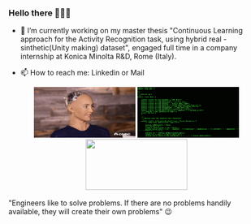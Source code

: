 ### Hello there 👨🏻‍💻

<!--
**FlavioLorenzi/flaviolorenzi** is a ✨ aspecial_ ✨ repository because its `README.md` (this file) appears on your GitHub profile.
-->

- 🔭 I’m currently working on my master thesis "Continuous Learning approach for the Activity Recognition task, using hybrid real - sinthetic(Unity making) dataset", engaged full time in a company internship at Konica Minolta R&D, Rome (Italy).

- 📫 How to reach me: Linkedin or Mail


<p align="center">
  <img src="ai2.gif" width="200" height="100">
  <img src="sai.gif" width="200" height="100">
  <img src="ai3.gif" width="200" height="100">
</p>

"Engineers like to solve problems. 
If there are no problems handily available, they will create their own problems" 😉

